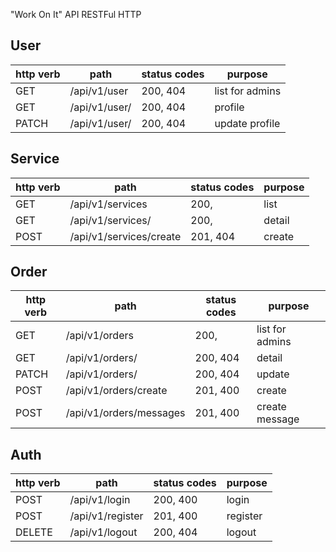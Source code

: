 "Work On It" API RESTFul HTTP


## User

| http verb | path                    | status codes | purpose         |
|-----------|-------------------------|--------------|-----------------|
| GET       | /api/v1/user            | 200, 404     | list for admins |
| GET       | /api/v1/user/<nickname> | 200, 404     | profile         |
| PATCH     | /api/v1/user/<nickname> | 200, 404     | update profile  |


## Service

| http verb | path                    | status codes | purpose |
|-----------|-------------------------|--------------|---------|
| GET       | /api/v1/services        | 200,         | list    |
| GET       | /api/v1/services/<id>   | 200,         | detail  |
| POST      | /api/v1/services/create | 201, 404     | create  |


## Order

| http verb | path                    | status codes | purpose         |
|-----------|-------------------------|--------------|-----------------|
| GET       | /api/v1/orders          | 200,         | list for admins |
| GET       | /api/v1/orders/<id>     | 200, 404     | detail          |
| PATCH     | /api/v1/orders/<id>     | 200, 404     | update          |
| POST      | /api/v1/orders/create   | 201, 400     | create          |
| POST      | /api/v1/orders/messages | 201, 400     | create message  |


## Auth

| http verb | path             | status codes | purpose  |
|-----------|------------------|--------------|----------|
| POST      | /api/v1/login    | 200, 400     | login    |
| POST      | /api/v1/register | 201, 400     | register |
| DELETE    | /api/v1/logout   | 200, 404     | logout   |
